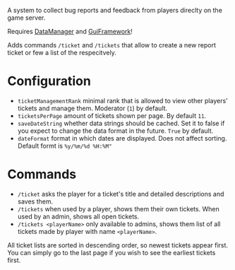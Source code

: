 A system to collect bug reports and feedback from players direclty on the game server.

Requires [DataManager](https://github.com/tes3mp-scripts/DataManager) and [GuiFramework](https://github.com/tes3mp-scripts/GuiFramework)!


Adds commands `/ticket` and `/tickets` that allow to create a new report ticket or few a list of the respecitvely.

Configuration
=====
* `ticketManagementRank` minimal rank that is allowed to view other players' tickets and manage them. Moderator (`1`) by default.  
* `ticketsPerPage` amount of tickets shown per page. By default `11`.  
* `saveDateString` whether data strings should be cached. Set it to false if you expect to change the data format in the future. `True` by default.  
* `dateFormat` format in which dates are displayed. Does not affect sorting. Default formt is `%y/%m/%d %H:%M"`

Commands
====
* `/ticket` asks the player for a ticket's title and detailed descriptions and saves them.
* `/tickets` when used by a player, shows them their own tickets. When used by an admin, shows all open tickets.
* `/tickets <playerName>` only available to admins, shows them list of all tickets made by player with name `<playerName>`.

All ticket lists are sorted in descending order, so newest tickets appear first. You can simply go to the last page if you wish to see the earliest tickets first.